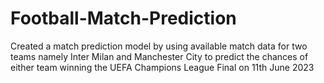# Football-Match-Prediction
Created a match prediction model by using available match data for two teams namely Inter Milan and Manchester City to predict the chances of either team winning the UEFA Champions League Final on 11th June 2023

